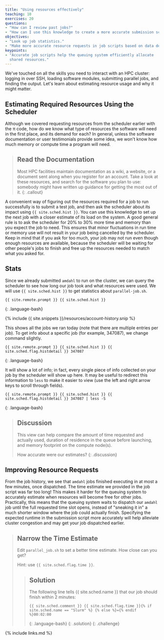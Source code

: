 ```yaml
---
title: "Using resources effectively"
teaching: 10
exercises: 20
questions:
- "How can I review past jobs?"
- "How can I use this knowledge to create a more accurate submission script?"
objectives:
- "Look up job statistics."
- "Make more accurate resource requests in job scripts based on data describing past performance."
keypoints:
- "Accurate job scripts help the queuing system efficiently allocate
  shared resources."
---
```


We've touched on all the skills you need to interact with an HPC cluster:
logging in over SSH, loading software modules, submitting parallel jobs, and
finding the output. Let's learn about estimating resource usage and why it
might matter.

## Estimating Required Resources Using the Scheduler

Although we covered requesting resources from the scheduler earlier with the
π code, how do we know what type of resources the software will need in
the first place, and its demand for each? In general, unless the software
documentation or user testimonials provide some idea, we won't know how much
memory or compute time a program will need.

> ## Read the Documentation
>
> Most HPC facilities maintain documentation as a wiki, a website, or a
> document sent along when you register for an account. Take a look at these
> resources, and search for the software you plan to use: somebody might have
> written up guidance for getting the most out of it.
{: .callout}

A convenient way of figuring out the resources required for a job to run
successfully is to submit a test job, and then ask the scheduler about its
impact using `{{ site.sched.hist }}`. You can use this knowledge to set up the
next job with a closer estimate of its load on the system. A good general rule
is to ask the scheduler for 20% to 30% more time and memory than you expect the
job to need. This ensures that minor fluctuations in run time or memory use
will not result in your job being cancelled by the scheduler. Keep in mind that
if you ask for too much, your job may not run even though enough resources are
available, because the scheduler will be waiting for other people's jobs to
finish and free up the resources needed to match what you asked for.

## Stats

Since we already submitted `amdahl` to run on the cluster, we can query the
scheduler to see how long our job took and what resources were used. We will
use `{{ site.sched.hist }}` to get statistics about `parallel-job.sh`.

```
{{ site.remote.prompt }} {{ site.sched.hist }}
```
{: .language-bash}

{% include {{ site.snippets }}/resources/account-history.snip %}

This shows all the jobs we ran today (note that there are multiple entries per
job).
To get info about a specific job (for example, 347087), we change command
slightly.

```
{{ site.remote.prompt }} {{ site.sched.hist }} {{ site.sched.flag.histdetail }} 347087
```
{: .language-bash}

It will show a lot of info; in fact, every single piece of info collected on
your job by the scheduler will show up here. It may be useful to redirect this
information to `less` to make it easier to view (use the left and right arrow
keys to scroll through fields).

```
{{ site.remote.prompt }} {{ site.sched.hist }} {{ site.sched.flag.histdetail }} 347087 | less -S
```
{: .language-bash}

> ## Discussion
>
> This view can help compare the amount of time requested and actually
> used, duration of residence in the queue before launching, and memory
> footprint on the compute node(s).
>
> How accurate were our estimates?
{: .discussion}

## Improving Resource Requests

From the job history, we see that `amdahl` jobs finished executing in
at most a few minutes, once dispatched. The time estimate we provided
in the job script was far too long! This makes it harder for the
queuing system to accurately estimate when resources will become free
for other jobs. Practically, this means that the queuing system waits
to dispatch our `amdahl` job until the full requested time slot opens,
instead of "sneaking it in" a much shorter window where the job could
actually finish. Specifying the expected runtime in the submission
script more accurately will help alleviate cluster congestion and may
get your job dispatched earlier.

> ## Narrow the Time Estimate
>
> Edit `parallel_job.sh` to set a better time estimate. How close can
> you get?
>
> Hint: use `{{ site.sched.flag.time }}`.
>
> > ## Solution
> >
> > The following line tells {{ site.sched.name }} that our job should
> > finish within 2 minutes:
> >
> > ```
> > {{ site.sched.comment }} {{ site.sched.flag.time }}{% if site.sched.name == "Slurm" %} {% else %}={% endif %}00:02:00
> > ```
> > {: .language-bash}
> {: .solution}
{: .challenge}

{% include links.md %}
